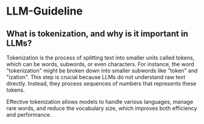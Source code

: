 # LLM-Guideline

## What is tokenization, and why is it important in LLMs?
Tokenization is the process of splitting text into smaller units called tokens, which can be words, subwords, or even characters. For instance, the word "tokenization" might be broken down into smaller subwords like "token" and "ization". This step is crucial because LLMs do not understand raw text directly. Instead, they process sequences of numbers that represents these tokens.

Effective tokenization allows models to handle various languages, manage rare words, and reduce the vocabulary size, which improves both efficiency and performance.

